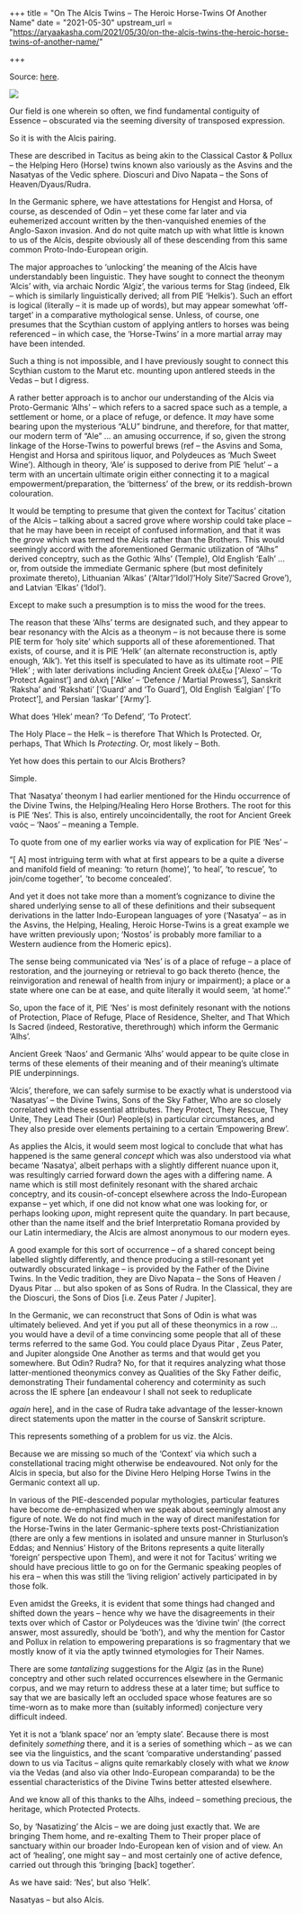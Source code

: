 +++
title = "On The Alcis Twins – The Heroic Horse-Twins Of Another Name"
date = "2021-05-30"
upstream_url = "https://aryaakasha.com/2021/05/30/on-the-alcis-twins-the-heroic-horse-twins-of-another-name/"

+++

Source: [here](https://aryaakasha.com/2021/05/30/on-the-alcis-twins-the-heroic-horse-twins-of-another-name/).

![](https://aryaakasha.files.wordpress.com/2021/05/castor_pollux_vichot1.jpg?w=768)

Our field is one wherein so often, we find fundamental contiguity of Essence – obscurated via the seeming diversity of transposed expression.

So it is with the Alcis pairing.

These are described in Tacitus as being akin to the Classical Castor & Pollux – the Helping Hero (Horse) twins known also variously as the Asvins and the Nasatyas of the Vedic sphere. Dioscuri and Divo Napata – the Sons of Heaven/Dyaus/Rudra.

In the Germanic sphere, we have attestations for Hengist and Horsa, of course, as descended of Odin – yet these come far later and via euhemerized account written by the then-vanquished enemies of the Anglo-Saxon invasion. And do not quite match up with what little is known to us of the Alcis, despite obviously all of these descending from this same common Proto-Indo-European origin.

The major approaches to ‘unlocking’ the meaning of the Alcis have understandably been linguistic. They have sought to connect the theonym ‘Alcis’ with, via archaic Nordic ‘Algiz’, the various terms for Stag (indeed, Elk – which is similarly linguistically derived; all from PIE ‘Helkis’). Such an effort is logical (literally – it is made up of words), but may appear somewhat ‘off-target’ in a comparative mythological sense. Unless, of course, one presumes that the Scythian custom of applying antlers to horses was being referenced – in which case, the ‘Horse-Twins’ in a more martial array may have been intended.

Such a thing is not impossible, and I have previously sought to connect this Scythian custom to the Marut etc. mounting upon antlered steeds in the Vedas – but I digress.

A rather better approach is to anchor our understanding of the Alcis via Proto-Germanic ‘Alhs’ – which refers to a sacred space such as a temple, a settlement or home, or a place of refuge, or defence. It *may* have some bearing upon the mysterious “ALU” bindrune, and therefore, for that matter, our modern term of “Ale” … an amusing occurrence, if so, given the strong linkage of the Horse-Twins to powerful brews (ref – the Asvins and Soma, Hengist and Horsa and spiritous liquor, and Polydeuces as ‘Much Sweet Wine’). Although in theory, ‘Ale’ is supposed to derive from PIE ‘helut’ – a term with an uncertain ultimate origin either connecting it to a magical empowerment/preparation, the ‘bitterness’ of the brew, or its reddish-brown colouration.

It would be tempting to presume that given the context for Tacitus’ citation of the Alcis – talking about a sacred grove where worship could take place – that he may have been in receipt of confused information, and that it was the *grove* which was termed the Alcis rather than the Brothers. This would seemingly accord with the aforementioned Germanic utilization of “Alhs” derived conceptry, such as the Gothic ‘Alhs’ (Temple), Old English ‘Ealh’ … or, from outside the immediate Germanic sphere (but most definitely proximate thereto), Lithuanian ‘Alkas’ (‘Altar’/’Idol’/’Holy Site’/’Sacred Grove’), and Latvian ‘Elkas’ (‘Idol’).

Except to make such a presumption is to miss the wood for the trees.

The reason that these ‘Alhs’ terms are designated such, and they appear to bear resonancy with the Alcis as a theonym – is not because there is some PIE term for ‘holy site’ which supports all of these aforementioned. That exists, of course, and it is PIE ‘Helk’ (an alternate reconstruction is, aptly enough, ‘Alk’). Yet this itself is speculated to have as its ultimate root – PIE ‘Hlek’ ; with later derivations including Ancient Greek ἀλέξω \[‘Alexo’ – ‘To Protect Against’\] and ἀλκή \[‘Alke’ – ‘Defence / Martial Prowess’\], Sanskrit ‘Raksha’ and ‘Rakshati’ \[‘Guard’ and ‘To Guard’\], Old English ‘Ealgian’ \[‘To Protect’\], and Persian ‘Iaskar’ \[‘Army’\].

What does ‘Hlek’ mean? ‘To Defend’, ‘To Protect’.

The Holy Place – the Helk – is therefore That Which Is Protected. Or, perhaps, That Which Is *Protecting*. Or, most likely – Both.

Yet how does this pertain to our Alcis Brothers?

Simple.

That ‘Nasatya’ theonym I had earlier mentioned for the Hindu occurrence of the Divine Twins, the Helping/Healing Hero Horse Brothers. The root for this is PIE ‘Nes’. This is also, entirely uncoincidentally, the root for Ancient Greek ναός – ‘Naos’ – meaning a Temple.

To quote from one of my earlier works via way of explication for PIE ‘Nes’ –

“\[ A\] most intriguing term with what at first appears to be a quite a diverse and manifold field of meaning: ‘to return (home)’, ‘to heal’, ‘to rescue’, ‘to join/come together’, ‘to become concealed’.

And yet it does not take more than a moment’s cognizance to divine the shared underlying sense to all of these definitions and their subsequent derivations in the latter Indo-European languages of yore (‘Nasatya’ – as in the Asvins, the Helping, Healing, Heroic Horse-Twins is a great example we have written previously upon; ‘Nostos’ is probably more familiar to a Western audience from the Homeric epics).

The sense being communicated via ‘Nes’ is of a place of refuge – a place of restoration, and the journeying or retrieval to go back thereto (hence, the reinvigoration and renewal of health from injury or impairment); a place or a state where one can be at ease, and quite literally it would seem, ‘at home’.”

So, upon the face of it, PIE ‘Nes’ is most definitely resonant with the notions of Protection, Place of Refuge, Place of Residence, Shelter, and That Which Is Sacred (indeed, Restorative, therethrough) which inform the Germanic ‘Alhs’.

Ancient Greek ‘Naos’ and Germanic ‘Alhs’ would appear to be quite close in terms of these elements of their meaning and of their meaning’s ultimate PIE underpinnings.

‘Alcis’, therefore, we can safely surmise to be exactly what is understood via ‘Nasatyas’ – the Divine Twins, Sons of the Sky Father, Who are so closely correlated with these essential attributes. They Protect, They Rescue, They Unite, They Lead Their (Our) People(s) in particular circumstances, and They also preside over elements pertaining to a certain ‘Empowering Brew’.

As applies the Alcis, it would seem most logical to conclude that what has happened is the same general *concept* which was also understood via what became ‘Nasatya’, albeit perhaps with a slightly different nuance upon it, was resultingly carried forward down the ages with a differing name. A name which is still most definitely resonant with the shared archaic conceptry, and its cousin-of-concept elsewhere across the Indo-European expanse – yet which, if one did not know what one was looking for, or perhaps looking *upon*, might represent quite the quandary. In part because, other than the name itself and the brief Interpretatio Romana provided by our Latin intermediary, the Alcis are almost anonymous to our modern eyes.

A good example for this sort of occurrence – of a shared concept being labelled slightly differently, and thence producing a still-resonant yet outwardly obscurated linkage – is provided by the Father of the Divine Twins. In the Vedic tradition, they are Divo Napata – the Sons of Heaven / Dyaus Pitar … but also spoken of as Sons of Rudra. In the Classical, they are the Dioscuri, the Sons of Dios \[i.e. Zeus Pater / Jupiter\].

In the Germanic, we can reconstruct that Sons of Odin is what was ultimately believed. And yet if you put all of these theonymics in a row … you would have a devil of a time convincing some people that all of these terms referred to the same God. You could place Dyaus Pitar , Zeus Pater, and Jupiter alongside One Another as terms and that would get you somewhere. But Odin? Rudra? No, for that it requires analyzing what those latter-mentioned theonymics convey as Qualities of the Sky Father deific, demonstrating Their fundamental coherency and coterminity as such across the IE sphere \[an endeavour I shall not seek to reduplicate

*again* here\], and in the case of Rudra take advantage of the
lesser-known direct statements upon the matter in the course of Sanskrit scripture.

This represents something of a problem for us viz. the Alcis.

Because we are missing so much of the ‘Context’ via which such a constellational tracing might otherwise be endeavoured. Not only for the Alcis in specia, but also for the Divine Hero Helping Horse Twins in the Germanic context all up.

In various of the PIE-descended popular mythologies, particular features have become de-emphasized when we speak about seemingly almost any figure of note. We do not find much in the way of direct manifestation for the Horse-Twins in the later Germanic-sphere texts post-Christianization (there are only a few mentions in isolated and unsure manner in Sturluson’s Eddas; and Nennius’ History of the Britons represents a quite literally ‘foreign’ perspective upon Them), and were it not for Tacitus’ writing we should have precious little to go on for the Germanic speaking peoples of his era – when this was still the ‘living religion’ actively participated in by those folk.

Even amidst the Greeks, it is evident that some things had changed and shifted down the years – hence why we have the disagreements in their texts over which of Castor or Polydeuces was the ‘divine twin’ (the correct answer, most assuredly, should be ‘both’), and why the mention for Castor and Pollux in relation to empowering preparations is so fragmentary that we mostly know of it via the aptly twinned etymologies for Their Names.

There are some *tantalizing* suggestions for the Algiz (as in the Rune) conceptry and other such related occurrences elsewhere in the Germanic corpus, and we may return to address these at a later time; but suffice to say that we are basically left an occluded space whose features are so time-worn as to make more than (suitably informed) conjecture very difficult indeed.

Yet it is not a ‘blank space’ nor an ’empty slate’. Because there is most definitely *something* there, and it is a series of something which – as we can see via the linguistics, and the scant ‘comparative understanding’ passed down to us via Tacitus – aligns quite remarkably closely with what we *know* via the Vedas (and also via other Indo-European comparanda) to be the essential characteristics of the Divine Twins better attested elsewhere.

And we know all of this thanks to the Alhs, indeed – something precious, the heritage, which Protected Protects.

So, by ‘Nasatizing’ the Alcis – we are doing just exactly that. We are bringing Them home, and re-exalting Them to Their proper place of sanctuary within our broader Indo-European ken of vision and of view. An act of ‘healing’, one might say – and most certainly one of active defence, carried out through this ‘bringing \[back\] together’.

As we have said: ‘Nes’, but also ‘Helk’.

Nasatyas – but also Alcis.